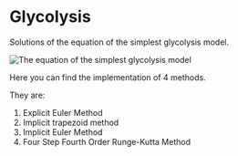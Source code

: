 # Glycolysis
Solutions of the equation of the simplest glycolysis model.

![](https://github.com/ilkoch008/Glycolysis/task.png "The equation of the simplest glycolysis model")

Here you can find the implementation of 4 methods.

They are:
  1. Explicit Euler Method
  2. Implicit trapezoid method
  3. Implicit Euler Method
  4. Four Step Fourth Order Runge-Kutta Method
